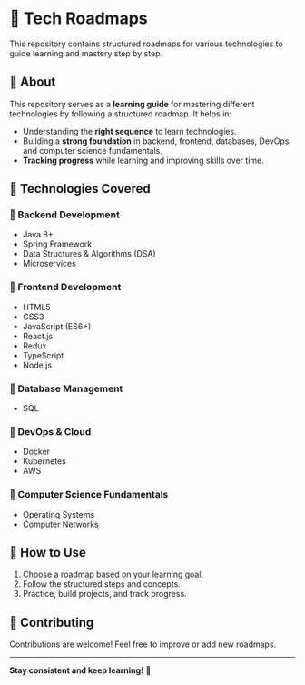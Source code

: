 # 🚀 Tech Roadmaps

This repository contains structured roadmaps for various technologies to guide learning and mastery step by step.

## 📌 About
This repository serves as a **learning guide** for mastering different technologies by following a structured roadmap. It helps in:
- Understanding the **right sequence** to learn technologies.
- Building a **strong foundation** in backend, frontend, databases, DevOps, and computer science fundamentals.
- **Tracking progress** while learning and improving skills over time.

## 📌 Technologies Covered

### 🔹 Backend Development
- Java 8+
- Spring Framework
- Data Structures & Algorithms (DSA)
- Microservices

### 🔹 Frontend Development
- HTML5
- CSS3
- JavaScript (ES6+)
- React.js
- Redux
- TypeScript
- Node.js

### 🔹 Database Management
- SQL

### 🔹 DevOps & Cloud
- Docker
- Kubernetes
- AWS

### 🔹 Computer Science Fundamentals
- Operating Systems
- Computer Networks

## 📂 How to Use
1. Choose a roadmap based on your learning goal.
2. Follow the structured steps and concepts.
3. Practice, build projects, and track progress.

## 🤝 Contributing
Contributions are welcome! Feel free to improve or add new roadmaps.

---

**Stay consistent and keep learning!** 🚀

